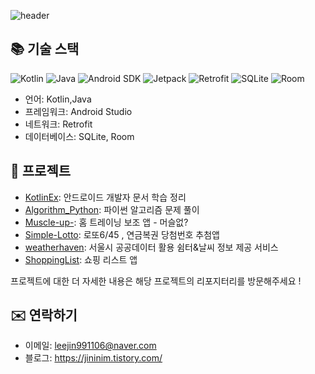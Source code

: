 ![header](https://capsule-render.vercel.app/api?type=waving&color=0055D4&height=280&text=Android%20developer&desc=LEE%20JIN&fontSize=90&descSize=30&fontAlignY=20&descAlign=90&fontColor=ffffff)

## 📚 기술 스택

<!-- 뱃지 -->
<p align="left">
  <img src="https://img.shields.io/badge/-Kotlin-orange" alt="Kotlin" />
  <img src="https://img.shields.io/badge/-Java-red" alt="Java" />
  <img src="https://img.shields.io/badge/-Android%20SDK-brightgreen" alt="Android SDK" />
  <img src="https://img.shields.io/badge/-Jetpack-blue" alt="Jetpack" />
  <img src="https://img.shields.io/badge/-Retrofit-green" alt="Retrofit" />
  <img src="https://img.shields.io/badge/-SQLite-lightgray" alt="SQLite" />
  <img src="https://img.shields.io/badge/-Room-yellow" alt="Room" />
  
</p>

- 언어: Kotlin,Java
- 프레임워크: Android Studio
- 네트워크: Retrofit
- 데이터베이스: SQLite, Room



## 📌 프로젝트

- [KotlinEx](https://github.com/jininim/KotlinEx): 안드로이드 개발자 문서 학습 정리
- [Algorithm_Python](https://github.com/jininim/Algorithm_Python): 파이썬 알고리즘 문제 풀이
- [Muscle-up-](https://github.com/jininim/Muscle-up-): 홈 트레이닝 보조 앱 - 머슬없?
- [Simple-Lotto](https://github.com/jininim/Simple-Lotto): 로또6/45 , 연금복권 당첨번호 추첨앱
- [weatherhaven](https://github.com/jininim/weatherhaven): 서울시 공공데이터 활용 쉼터&날씨 정보 제공 서비스
- [ShoppingList](https://github.com/jininim/ShoppingList): 쇼핑 리스트 앱

프로젝트에 대한 더 자세한 내용은 해당 프로젝트의 리포지터리를 방문해주세요 !

## ✉️ 연락하기

- 이메일: leejin991106@naver.com
- 블로그: https://jininim.tistory.com/



